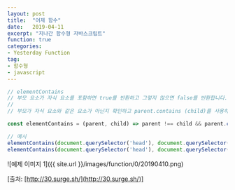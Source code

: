 ```yaml
---
layout: post
title:  "어제 함수"
date:   2019-04-11
excerpt: "지나간 함수형 자바스크립트"
function: true
categories:
- Yesterday Function
tag:
- 함수형
- javascript
---
```


```javascript
// elementContains
// 부모 요소가 자식 요소를 포함하면 true를 반환하고 그렇지 않으면 false를 반환합니다.
//
// 부모가 자식 요소와 같은 요소가 아닌지 확인하고 parent.contains (child)를 사용하여 부모 요소에 자식 요소가 있는지 확인합니다.

const elementContains = (parent, child) => parent !== child && parent.contains(child);

// 예시
elementContains(document.querySelector('head'), document.querySelector('title')); // true
elementContains(document.querySelector('head'), document.querySelector('body')); // false
```

![예제 이미지 1]({{ site.url }}/images/function/0/20190410.png)

[출처: [http://30.surge.sh/](http://30.surge.sh/)]
